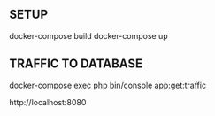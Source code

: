 ## SETUP
docker-compose build
docker-compose up

## TRAFFIC TO DATABASE
docker-compose exec php bin/console app:get:traffic

http://localhost:8080
